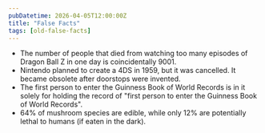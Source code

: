 ```yaml
---
pubDatetime: 2026-04-05T12:00:00Z
title: "False Facts"
tags: [old-false-facts]
---
```


- The number of people that died from watching too many episodes of Dragon Ball Z in one day is coincidentally 9001.
- Nintendo planned to create a 4DS in 1959, but it was cancelled. It became obsolete after doorstops were invented.
- The first person to enter the Guinness Book of World Records is in it solely for holding the record of "first person to enter the Guinness Book of World Records".
- 64% of mushroom species are edible, while only 12% are potentially lethal to humans (if eaten in the dark).

